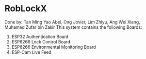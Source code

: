 # RobLockX
Done by: Tan Ming Yao Abel, Ong Jovier, Lim Zhiyu, Ang Wei Xiang, Muhamad Zufar bin Zakir
This system contains the following Boards:
1. ESP32 Authentication Board
2. ESP8266 Lock Control Board
3. ESP8266 Environmental Monitoring Board
4. ESP-Cam Live Feed
